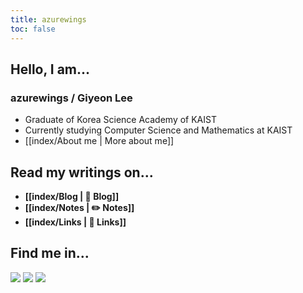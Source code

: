```yaml
---
title: azurewings
toc: false
---
```


## Hello, I am...

### azurewings / Giyeon Lee

- Graduate of Korea Science Academy of KAIST
- Currently studying Computer Science and Mathematics at KAIST
- [[index/About me | More about me]]

## Read my writings on...
- **[[index/Blog | 🌱 Blog]]**
- **[[index/Notes | ✏️ Notes]]**
- **[[index/Links | 🔗 Links]]**

## Find me in...
<a href="https://github.com/azure-wings" target="_blank"><img src="https://img.shields.io/badge/Github-282828?style=for-the-badge&logo=GitHub&logoColor=white"/></a>
<a href="https://www.linkedin.com/in/leegiyeon" target="_blank"><img src="https://img.shields.io/badge/LinkedIn-0A66C2?style=for-the-badge&logo=LinkedIn&logoColor=white"/></a>
<a href="mailto:azurewings.seoul@gmail.com" target="_blank"><img src="https://img.shields.io/badge/Email-EA4335?style=for-the-badge&logo=Gmail&logoColor=white"/></a>